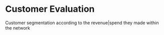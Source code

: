# Customer  Evaluation 
Customer segmentation according to the revenue|spend they made within the network